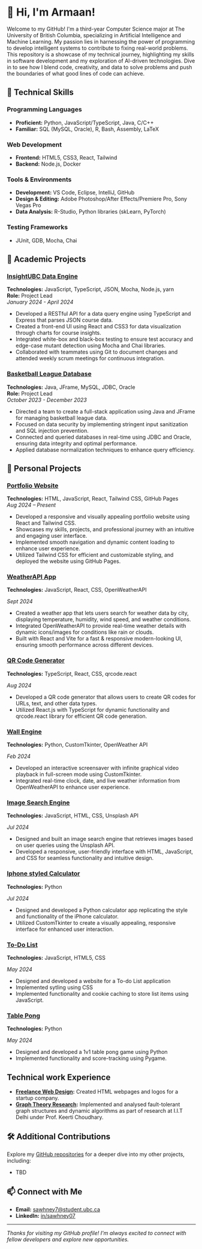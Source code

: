 
# 👋 Hi, I'm Armaan!

Welcome to my GitHub! I'm a third-year Computer Science major at The University of British Columbia, specializing in Artificial Intelligence and Machine Learning. My passion lies in harnessing the power of programming to develop intelligent systems to contribute to fixing real-world problems. This repository is a showcase of my technical journey, highlighting my skills in software development and my exploration of AI-driven technologies. Dive in to see how I blend code, creativity, and data to solve problems and push the boundaries of what good lines of code can achieve.

## 🚀 Technical Skills

### Programming Languages
- **Proficient:** Python, JavaScript/TypeScript, Java, C/C++
- **Familiar:** SQL (MySQL, Oracle), R, Bash, Assembly, LaTeX

### Web Development
- **Frontend:** HTML5, CSS3, React, Tailwind
- **Backend:** Node.js, Docker

### Tools & Environments
- **Development:** VS Code, Eclipse, IntelliJ, GitHub
- **Design & Editing:** Adobe Photoshop/After Effects/Premiere Pro, Sony Vegas Pro
- **Data Analysis:** R-Studio, Python libraries (skLearn, PyTorch)

### Testing Frameworks
- JUnit, GDB, Mocha, Chai

## 🌟 Academic Projects

### [InsightUBC Data Engine](https://github.com/your-github-username/insightubc-data-engine)
**Technologies:** JavaScript, TypeScript, JSON, Mocha, Node.js, yarn  
**Role:** Project Lead  
*January 2024 - April 2024*

- Developed a RESTful API for a data query engine using TypeScript and Express that parses JSON course data.
- Created a front-end UI using React and CSS3 for data visualization through charts for course insights.
- Integrated white-box and black-box testing to ensure test accuracy and edge-case mutant detection using Mocha and Chai libraries.
- Collaborated with teammates using Git to document changes and attended weekly scrum meetings for continuous integration.


### [Basketball League Database](https://github.com/your-github-username/basketball-league-db)
**Technologies:** Java, JFrame, MySQL, JDBC, Oracle  
**Role:** Project Lead  
*October 2023 - December 2023*

- Directed a team to create a full-stack application using Java and JFrame for managing basketball league data.
- Focused on data security by implementing stringent input sanitization and SQL injection prevention.
- Connected and queried databases in real-time using JDBC and Oracle, ensuring data integrity and optimal performance.
- Applied database normalization techniques to enhance query efficiency.

## 🌟 Personal Projects

### [Portfolio Website](https://github.com/sawhney07/portfolio-v1)
**Technologies:** HTML, JavaScript, React, Tailwind CSS, GitHub Pages   
*Aug 2024 – Present*

- Developed a responsive and visually appealing portfolio website using React and Tailwind CSS.
- Showcases my skills, projects, and professional journey with an intuitive and engaging user interface.
- Implemented smooth navigation and dynamic content loading to enhance user experience.
- Utilized Tailwind CSS for efficient and customizable styling, and deployed the website using GitHub Pages.

### [WeatherAPI App](https://github.com/sawhney07/weather-API-JS)			
**Technologies:** JavaScript, React, CSS, OpenWeatherAPI

*Sept 2024*

- Created a weather app that lets users search for weather data by city, displaying temperature, humidity, wind speed, and weather conditions.
- Integrated OpenWeatherAPI to provide real-time weather details with dynamic icons/images for conditions like rain or clouds.
- Built with React and Vite for a fast & responsive modern-looking UI, ensuring smooth performance across different devices.

### [QR Code Generator](https://github.com/sawhney07/qr-code-gen)			
**Technologies:** TypeScript, React, CSS, qrcode.react

*Aug 2024*

- Developed a QR code generator that allows users to create QR codes for URLs, text, and other data types.
- Utilized React.js with TypeScript for dynamic functionality and qrcode.react library for efficient QR code generation.


### [Wall Engine](https://github.com/sawhney07/wallengine_v1)
**Technologies:** Python, CustomTkinter, OpenWeather API

*Feb 2024*

- Developed an interactive screensaver with infinite graphical video playback in full-screen mode using CustomTkinter.
- Integrated real-time clock, date, and live weather information from OpenWeatherAPI to enhance user experience.


### [Image Search Engine](https://github.com/sawhney07/image_search_engine_JS)
**Technologies:** JavaScript, HTML, CSS, Unsplash API

*Jul 2024*

- Designed and built an image search engine that retrieves images based on user queries using the Unsplash API.
- Developed a responsive, user-friendly interface with HTML, JavaScript, and CSS for seamless functionality and intuitive design.


### [Iphone styled Calculator](https://github.com/sawhney07/iphone_calculator_python)
**Technologies:** Python

*Jul 2024*

- Designed and developed a Python calculator app replicating the style and functionality of the iPhone calculator.
- Utilized CustomTkinter to create a visually appealing, responsive interface for enhanced user interaction.


### [To-Do List](https://github.com/sawhney07/todo_list_css)
**Technologies:** JavaScript, HTML5, CSS

*May 2024*

- Designed and developed a website for a To-do List application
- Implemented sytling using CSS
- Implemented functionality and cookie caching to store list items using JavaScript.

### [Table Pong](https://github.com/sawhney07/tablePong)
**Technologies:** Python

*May 2024*

- Designed and developed a 1v1 table pong game using Python
- Implemented functionality and score-tracking using Pygame.

## Technical work Experience
- **[Freelance Web Design](https://github.com/your-github-username/freelance-web-design):** Created HTML webpages and logos for a startup company.
- **[Graph Theory Research](https://github.com/your-github-username/graph-theory-research):** Implemented and analysed fault-tolerant graph structures and dynamic algorithms as part of research at I.I.T Delhi under Prof. Keerti Choudhary.

## 🛠️ Additional Contributions

Explore my [GitHub repositories](https://github.com/sawhney07?tab=repositories) for a deeper dive into my other projects, including:
- TBD

## 📫 Connect with Me

- **Email:** sawhney7@student.ubc.ca
- **LinkedIn:** [in/sawhney07](https://www.linkedin.com/in/sawhney07/)

---

*Thanks for visiting my GitHub profile! I'm always excited to connect with fellow developers and explore new opportunities.*







<!--
**sawhney07/sawhney07** is a ✨ _special_ ✨ repository because its `README.md` (this file) appears on your GitHub profile.

Here are some ideas to get you started:

- 🔭 I’m currently working on ...
- 🌱 I’m currently learning ...
- 👯 I’m looking to collaborate on ...
- 🤔 I’m looking for help with ...
- 💬 Ask me about ...
- 📫 How to reach me: ...
- 😄 Pronouns: ...
- ⚡ Fun fact: ...



<h2>📺 📈 GitHub stats</h2>

![sawhney07 github stats](https://github-readme-stats.vercel.app/api?username=sawhney07&show_icons=true&hide_border=true)
-->
